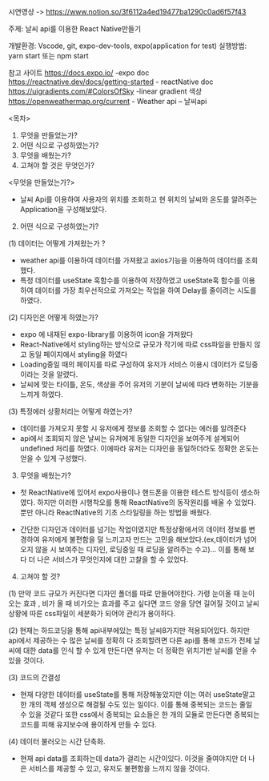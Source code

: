 시연영상 ->  https://www.notion.so/3f6112a4ed19477ba1290c0ad6f57f43


주제: 날씨 api를 이용한 React Native만들기


개발환경: Vscode, git, expo-dev-tools, expo(application for test)
실행방법: yarn start 또는 npm start

참고 사이트
https://docs.expo.io/  -expo doc
https://reactnative.dev/docs/getting-started - reactNative doc
https://uigradients.com/#ColorsOfSky -linear gradient 색상
https://openweathermap.org/current - Weather api – 날씨api


<목차>
1. 무엇을 만들었는가?
2. 어떤 식으로 구성하였는가?
3. 무엇을 배웠는가?
4. 고쳐야 할 것은 무엇인가?


<무엇을 만들었는가?>
- 날씨 Api를 이용하여 사용자의 위치를 조회하고 현 위치의 날씨와 온도를 알려주는 Application을 구성해보았다.

2. 어떤 식으로 구성하였는가? 

(1) 데이터는 어떻게 가져왔는가 ?
- weather api를 이용하여 데이터를 가져왔고 axios기능을 이용하여 데이터를 조회했다.
- 특정 데이터를 useState 훅함수를 이용하여 저장하였고 useState훅 함수를 이용하여 데이터를 가장 최우선적으로 가져오는 작업을 하여 Delay를 줄이려는 시도를 하였다.

(2) 디자인은 어떻게 하였는가?
- expo 에 내재된 expo-library를 이용하여 icon을 가져왔다
- React-Native에서 styling하는 방식으로 규모가 작기에 따로 css파일을 만들지 않고 동일 페이지에서 styling을 하였다
- Loading중일 때의 페이지를 따로 구성하여 유저가 서비스 이용시 데이터가 로딩중이라는 것을 알렸다.
- 날씨에 맞는 타이틀, 온도, 색상을 주어 유저의 기분이 날씨에 따라 변화하는 기분을 느끼게 하였다.

(3) 특정에러 상황처리는 어떻게 하였는가?
- 데이터를 가져오지 못할 시 유저에게 정보를 조회할 수 없다는 에러를 알려준다
- api에서 조회되지 않은 날씨는 유저에게 동일한 디자인을 보여주게 설계되어 undefined 처리를 하였다. 이에따라 유저는 디자인을 동일하더라도 정확한 온도는 얻을 수 있게 구성했다.


3. 무엇을 배웠는가?
- 첫 ReactNative에 있어서 expo사용이나 핸드폰을 이용한 테스트 방식등이 생소하였다. 하지만 이러한 시행착오를 통해 ReactNative의 동작원리를 배울 수 있었다. 뿐만 아니라 ReactNative의 기초 스타일링을 하는 방법을 배웠다.

- 간단한 디자인과 데이터를 넘기는 작업이였지만 특정상황에서의 데이터 정보를 변경하여 유저에게 불편함을 덜 느끼고자 만드는 고민을 해보았다.(ex,데이터가 넘어오지 않을 시 보여주는 디자인, 로딩중일 때 로딩을 알려주는 수고)... 이를 통해 보다 더 나은 서비스가 무엇인지에 대한 고찰을 할 수 있었다.


4. 고쳐야 할 것?

(1) 만약 코드 규모가 커진다면 디자인 폴더를 따로 만들어야한다.
가령 눈이올 때 눈이오는 효과 , 비가 올 때 비가오는 효과를 주고 싶다면 코드 양을 당연 길어질 것이고 날씨 상황에 따른 css파일이 세분화가 되어야 관리가 용이하다.

(2) 현재는 하드코딩을 통해 api내부에있는 특정 날씨8가지만 적용되어있다. 하지만 api에서 제공하는 수 많은 날씨를 정확히 다 조회할려면 다른 api를 통해 코드가 전체 날씨에 대한 data를 인식 할 수 있게 만든다면 유저는 더 정확한 위치기반 날씨를 얻을 수 있을 것이다.

(3) 코드의 간결성
 - 현재 다양한 데이터를 useState를 통해 저장해놓았지만 이는 여러 useState말고 한 개의 객체 생성으로 해결될 수도 있는 일이다. 이를 통해 중복되는 코드는 줄일 수 있을 것같다
또한 css에서 중복되는 요소들은 한 개의 모듈로 만든다면 중복되는 코드를 피해 유지보수에 용이하게 만들 수 있다.

(4) 데이터 불러오는 시간 단축화.
- 현재 api data를 조회하는데 data가 걸리는 시간이있다. 이것을 줄여야지만 더 나은 서비스를 제공할 수 있고, 유저도 불편함을 느끼지 않을 것이다.
